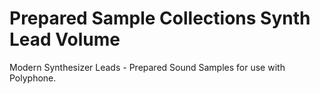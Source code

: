 # Prepared Sample Collections Synth Lead Volume
 Modern Synthesizer Leads - Prepared Sound Samples for use with Polyphone.
